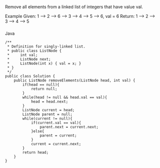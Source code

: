 ###
Remove all elements from a linked list of integers that have value val.

Example
Given: 1 --> 2 --> 6 --> 3 --> 4 --> 5 --> 6, val = 6
Return: 1 --> 2 --> 3 --> 4 --> 5

###
Java

```
/**
 * Definition for singly-linked list.
 * public class ListNode {
 *     int val;
 *     ListNode next;
 *     ListNode(int x) { val = x; }
 * }
 */
public class Solution {
    public ListNode removeElements(ListNode head, int val) {
        if(head == null){
            return null;
        }
        while(head != null && head.val == val){
            head = head.next;
        }
        ListNode current = head;
        ListNode parent = null;
        while(current != null){
            if(current.val == val){
                parent.next = current.next;
            }else{
                parent = current;
            }
            current = current.next;
        }
        return head;
    }
}
```